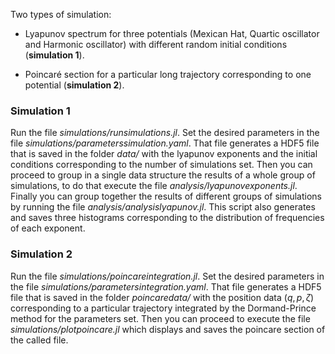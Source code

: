Two types of simulation:

- Lyapunov spectrum for three potentials (Mexican Hat, Quartic oscillator and Harmonic oscillator) with different random 
initial conditions (**simulation 1**).

- Poincaré section for a particular long trajectory corresponding to one potential (**simulation 2**).

### Simulation 1

Run the file *simulations/runsimulations.jl*. Set the desired parameters in the file *simulations/parameterssimulation.yaml*. 
That file generates a HDF5 file that is saved in the folder *data/* with the lyapunov exponents and the initial conditions 
corresponding to the number of simulations set. Then you can proceed to group in a single data structure the results of a whole
group of simulations, to do that execute the file *analysis/lyapunovexponents.jl*. Finally you can group together the 
results of different groups of simulations by running the file *analysis/analysislyapunov.jl*. This script also 
generates and saves three histograms corresponding to the distribution of frequencies of each exponent.

### Simulation 2

Run the file *simulations/poincareintegration.jl*. Set the desired parameters in the file *simulations/parametersintegration.yaml*. 
That file generates a HDF5 file that is saved in the folder *poincaredata/* with the position data $(q,p,\zeta)$ corresponding to a 
particular trajectory integrated by the Dormand-Prince method for the parameters set. Then you can proceed to execute the file 
*simulations/plotpoincare.jl* which displays and saves the poincare section of the called file.



